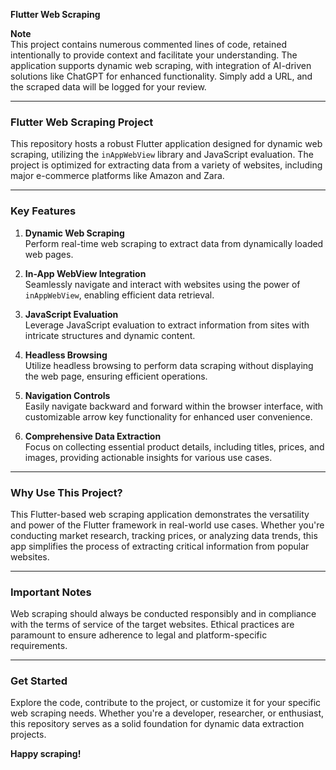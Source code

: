 
**Flutter Web Scraping**

**Note**  
This project contains numerous commented lines of code, retained intentionally to provide context and facilitate your understanding. The application supports dynamic web scraping, with integration of AI-driven solutions like ChatGPT for enhanced functionality. Simply add a URL, and the scraped data will be logged for your review.

---

### **Flutter Web Scraping Project**

This repository hosts a robust Flutter application designed for dynamic web scraping, utilizing the `inAppWebView` library and JavaScript evaluation. The project is optimized for extracting data from a variety of websites, including major e-commerce platforms like Amazon and Zara.

---

### **Key Features**

1. **Dynamic Web Scraping**  
   Perform real-time web scraping to extract data from dynamically loaded web pages.

2. **In-App WebView Integration**  
   Seamlessly navigate and interact with websites using the power of `inAppWebView`, enabling efficient data retrieval.

3. **JavaScript Evaluation**  
   Leverage JavaScript evaluation to extract information from sites with intricate structures and dynamic content.

4. **Headless Browsing**  
   Utilize headless browsing to perform data scraping without displaying the web page, ensuring efficient operations.

5. **Navigation Controls**  
   Easily navigate backward and forward within the browser interface, with customizable arrow key functionality for enhanced user convenience.

6. **Comprehensive Data Extraction**  
   Focus on collecting essential product details, including titles, prices, and images, providing actionable insights for various use cases.

---

### **Why Use This Project?**

This Flutter-based web scraping application demonstrates the versatility and power of the Flutter framework in real-world use cases. Whether you're conducting market research, tracking prices, or analyzing data trends, this app simplifies the process of extracting critical information from popular websites.

---

### **Important Notes**  
Web scraping should always be conducted responsibly and in compliance with the terms of service of the target websites. Ethical practices are paramount to ensure adherence to legal and platform-specific requirements.

---

### **Get Started**  
Explore the code, contribute to the project, or customize it for your specific web scraping needs. Whether you're a developer, researcher, or enthusiast, this repository serves as a solid foundation for dynamic data extraction projects.  

**Happy scraping!**
